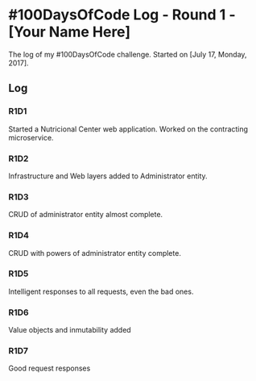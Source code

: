 # #100DaysOfCode Log - Round 1 - [Your Name Here]

The log of my #100DaysOfCode challenge. Started on [July 17, Monday, 2017].

## Log

### R1D1 
Started a Nutricional Center web application. Worked on the contracting microservice.

### R1D2
Infrastructure and Web layers added to Administrator entity.

### R1D3
CRUD of administrator entity almost complete.

### R1D4
CRUD with powers of administrator entity complete.

### R1D5
Intelligent responses to all requests, even the bad ones.

### R1D6
Value objects and inmutability added

### R1D7
Good request responses
